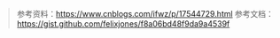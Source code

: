 > 参考资料：https://www.cnblogs.com/ifwz/p/17544729.html
> 参考文档：https://gist.github.com/felixjones/f8a06bd48f9da9a4539f